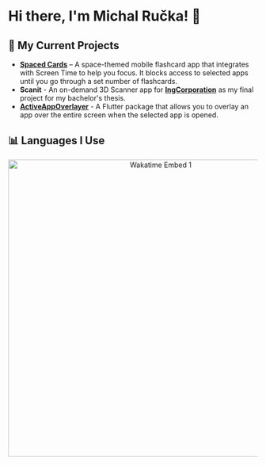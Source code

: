 # Hi there, I'm Michal Ručka! 👋

## 🔧 My Current Projects
- **[Spaced Cards](https://spacedcards.app)** – A space-themed mobile flashcard app that integrates with Screen Time to help you focus. It blocks access to selected apps until you go through a set number of flashcards.
- **Scanit** - An on-demand 3D Scanner app for **[IngCorporation](http://www.ingcorporation.cz)** as my final project for my bachelor's thesis.
- **[ActiveAppOverlayer](https://github.com/TheMikerik/ActiveAppOverlayer)** - A Flutter package that allows you to overlay an app over the entire screen when the selected app is opened.

## 📊 Languages I Use
<p align="center">
    <img src="https://wakatime.com/share/@TheMikerik/c9d06d0f-c103-4468-b81d-0aeaff55def2.svg" alt="Wakatime Embed 1" width="600px">
</p>
